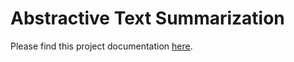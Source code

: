 # Abstractive Text Summarization

Please find this project documentation [here](https://onclusive.atlassian.net/wiki/spaces/ML/pages/3192652415/Summarization).
